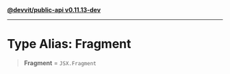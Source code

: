 [**@devvit/public-api v0.11.13-dev**](../../../../README.md)

---

# Type Alias: Fragment

> **Fragment** = `JSX.Fragment`
